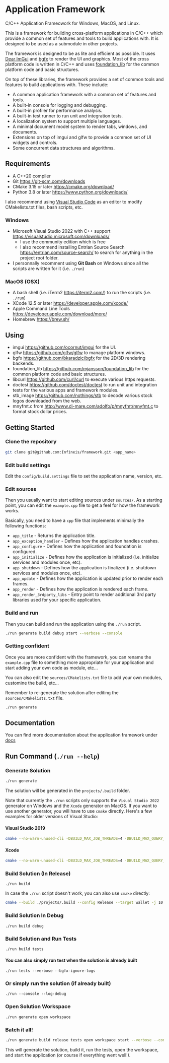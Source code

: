 Application Framework
=====================

C/C++ Application Frameowork for Windows, MacOS, and Linux.

This is a framework for building cross-platform applications in C/C++ which provide a common set of features and tools to build applications with. It is designed to be used as a submodule in other projects.

The framework is designed to be as lite and efficient as possible. It uses [Dear ImGui](https://github.com/ocornut/imgui) and [bgfx](https://github.com/bkaradzic/bgfx) to render the UI and graphics. Most of the cross platform code is written in C/C++ and uses [foundation_lib](https://github.com/mjansson/foundation_lib) for the common platform code and basic structures.

On top of these libraries, the framework provides a set of common tools and features to build applications with. These include:
* A common application framework with a common set of features and tools.
* A built-in console for logging and debugging.
* A built-in profiler for performance analysis.
* A built-in test runner to run unit and integration tests.
* A localization system to support multiple languages.
* A minimal document model system to render tabs, windows, and documents.
* Extensions on top of imgui and glfw to provide a common set of UI widgets and controls.
* Some concurrent data structures and algorithms.

## Requirements

- A C++20 compiler
- Git <https://git-scm.com/downloads>
- CMake 3.15 or later <https://cmake.org/download/>
- Python 3.8 or later <https://www.python.org/downloads/>

I also recommend using [Visual Studio Code](https://code.visualstudio.com/download) as an editor to modify CMakelists.txt files, bash scripts, etc.

### Windows

- Microsoft Visual Studio 2022 with C++ support <https://visualstudio.microsoft.com/downloads/>
    - I use the community edition which is free
    - I also recommend installing Entrian Source Search <https://entrian.com/source-search/> to search for anything in the project root folder.
- I personnally recomment using **Git Bash** on Windows since all the scripts are written for it (i.e. `./run`)

### MacOS (OSX)

- A bash shell (i.e. iTerm2 <https://iterm2.com/>) to run the scripts (i.e. `./run`)
- XCode 12.5 or later <https://developer.apple.com/xcode/>
- Apple Command Line Tools <https://developer.apple.com/download/more/>
- Homebrew <https://brew.sh/>

## Using

- imgui <https://github.com/ocornut/imgui> for the UI.
- glfw <https://github.com/glfw/glfw> to manage platform windows.
- bgfx <https://github.com/bkaradzic/bgfx> for the 2D/3D rendering backends.
- foundation_lib <https://github.com/mjansson/foundation_lib> for the common platform code and basic structures.
- libcurl <https://github.com/curl/curl> to execute various https requests.
- doctest <https://github.com/doctest/doctest> to run unit and integration tests for the various apps and framework modules.
- stb_image <https://github.com/nothings/stb> to decode various stock logos downloaded from the web.
- mnyfmt.c from <http://www.di-mare.com/adolfo/p/mnyfmt/mnyfmt.c> to format stock dollar prices.

## Getting Started

### Clone the repository

```bash
git clone git@github.com:Infineis/framework.git <app_name>
```

### Edit build settings

Edit the `config/build.settings` file to set the application name, version, etc.

### Edit sources

Then you usually want to start editing sources under `sources/`. As a starting point, you can edit the `example.cpp` file to get a feel for how the framework works.

Basically, you need to have a `cpp` file that implements minimally the following functions:
- `app_title` - Returns the application title.
- `app_exception_handler` - Defines how the application handles crashes.
- `app_configure` - Defines how the application and foundation is configured.
- `app_initialize` - Defines how the application is initialized (i.e. initialize services and modules once, etc).
- `app_shutdown` - Defines how the application is finalized (i.e. shutdown services and modules once, etc).
- `app_update` - Defines how the application is updated prior to render each frames.
- `app_render` - Defines how the application is rendered each frame.
- `app_render_3rdparty_libs` - Entry point to render additional 3rd party libraries used for your specific application.

### Build and run

Then you can build and run the application using the `./run` script.

```bash
./run generate build debug start --verbose --console
```

### Getting confident

Once you are more confident with the framework, you can rename the `example.cpp` file to something more appropriate for your application and start adding your own code as module, etc...

You can also edit the `sources/CMakelists.txt` file to add your own modules, customine the build, etc...

Remember to re-generate the solution after editing the `sources/CMakelists.txt` file.

```bash
./run generate
```

## Documentation

You can find more documentation about the application framework under [docs](docs/README.md)

## Run Command (`./run --help`)

### Generate Solution

```bash
./run generate
```

The solution will be generated in the `projects/.build` folder.

Note that currently the `./run` scripts only supports the `Visual Studio 2022` generator on Windows and the `Xcode` generator on MacOS. If you want to use another generator, you will have to use `cmake` directly. Here's a few examples for older versions of Visual Studio:

#### Visual Studio 2019

```bash
cmake --no-warn-unused-cli -DBUILD_MAX_JOB_THREADS=4 -DBUILD_MAX_QUERY_THREADS=8 -S./ -B./projects/.build -G "Visual Studio 16 2019" -A x64
```

#### Xcode

```bash
cmake --no-warn-unused-cli -DBUILD_MAX_JOB_THREADS=4 -DBUILD_MAX_QUERY_THREADS=4 -S./ -B./projects/.build -G "Xcode"
```

### Build Solution (In Release)

```
./run build
```

In case the `./run` script doesn't work, you can also use `cmake` directly:

```bash
cmake --build ./projects/.build --config Release --target wallet -j 10
```

### Build Solution In Debug

```
./run build debug
```

### Build Solution and Run Tests

```
./run build tests
```

#### You can also simply run test when the solution is already built

```
./run tests --verbose --bgfx-ignore-logs
```

### Or simply run the solution (if already built)

```
./run --console --log-debug
```

### Open Solution Workspace

```
./run generate open workspace
```

### Batch it all!

```bash
./run generate build release tests open workspace start --verbose --console
```

This will generate the solution, build it, run the tests, open the workspace, and start the application (or course if everything went well!).
